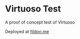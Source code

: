 # Virtuoso Test

A proof of concept test of Virtuoso

Deployed at [fildon.me](https://fildon.me/virtuoso-test/)
